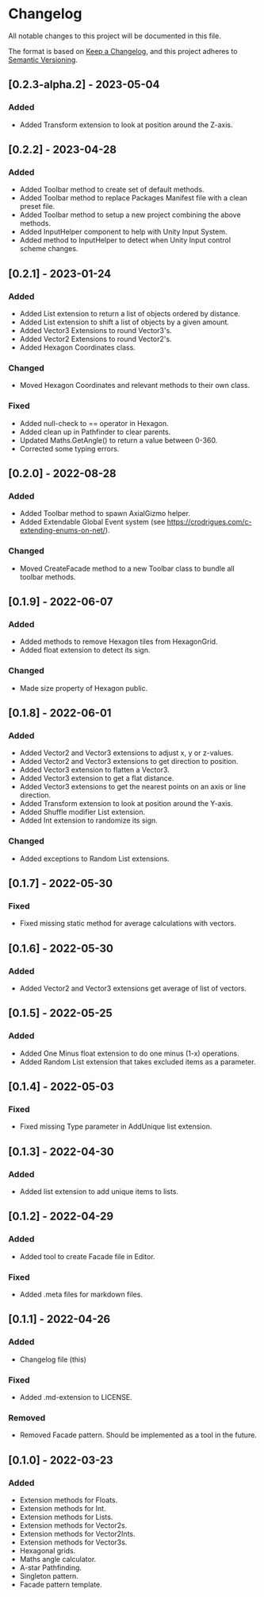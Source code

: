 # Changelog

All notable changes to this project will be documented in this file.

The format is based on [Keep a Changelog](https://keepachangelog.com/en/1.0.0/),
and this project adheres to [Semantic Versioning](https://semver.org/spec/v2.0.0.html).

## [0.2.3-alpha.2] - 2023-05-04

### Added

- Added Transform extension to look at position around the Z-axis.

## [0.2.2] - 2023-04-28

### Added

- Added Toolbar method to create set of default methods.
- Added Toolbar method to replace Packages Manifest file with a clean preset file.
- Added Toolbar method to setup a new project combining the above methods.
- Added InputHelper component to help with Unity Input System.
- Added method to InputHelper to detect when Unity Input control scheme changes.

## [0.2.1] - 2023-01-24

### Added

- Added List extension to return a list of objects ordered by distance.
- Added List extension to shift a list of objects by a given amount.
- Added Vector3 Extensions to round Vector3's.
- Added Vector2 Extensions to round Vector2's.
- Added Hexagon Coordinates class.

### Changed

- Moved Hexagon Coordinates and relevant methods to their own class.

### Fixed

- Added null-check to == operator in Hexagon.
- Added clean up in Pathfinder to clear parents.
- Updated Maths.GetAngle() to return a value between 0-360.
- Corrected some typing errors.

## [0.2.0] - 2022-08-28

### Added

- Added Toolbar method to spawn AxialGizmo helper.
- Added Extendable Global Event system (see https://crodrigues.com/c-extending-enums-on-net/).

### Changed

- Moved CreateFacade method to a new Toolbar class to bundle all toolbar methods.

## [0.1.9] - 2022-06-07

### Added

- Added methods to remove Hexagon tiles from HexagonGrid.
- Added float extension to detect its sign.

### Changed

- Made size property of Hexagon public.

## [0.1.8] - 2022-06-01

### Added

- Added Vector2 and Vector3 extensions to adjust x, y or z-values.
- Added Vector2 and Vector3 extensions to get direction to position.
- Added Vector3 extension to flatten a Vector3.
- Added Vector3 extension to get a flat distance.
- Added Vector3 extensions to get the nearest points on an axis or line direction.
- Added Transform extension to look at position around the Y-axis.
- Added Shuffle modifier List extension.
- Added Int extension to randomize its sign.

### Changed

- Added exceptions to Random List extensions.

## [0.1.7] - 2022-05-30

### Fixed

- Fixed missing static method for average calculations with vectors.

## [0.1.6] - 2022-05-30

### Added

- Added Vector2 and Vector3 extensions get average of list of vectors.

## [0.1.5] - 2022-05-25

### Added

- Added One Minus float extension to do one minus (1-x) operations.
- Added Random List extension that takes excluded items as a parameter.

## [0.1.4] - 2022-05-03

### Fixed

- Fixed missing Type parameter in AddUnique list extension.

## [0.1.3] - 2022-04-30

### Added

- Added list extension to add unique items to lists.

## [0.1.2] - 2022-04-29

### Added

- Added tool to create Facade file in Editor.

### Fixed

- Added .meta files for markdown files.

## [0.1.1] - 2022-04-26

### Added

- Changelog file (this)

### Fixed

- Added .md-extension to LICENSE.

### Removed

- Removed Facade pattern. Should be implemented as a tool in the future.

## [0.1.0] - 2022-03-23

### Added

- Extension methods for Floats.
- Extension methods for Int.
- Extension methods for Lists.
- Extension methods for Vector2s.
- Extension methods for Vector2Ints.
- Extension methods for Vector3s.
- Hexagonal grids.
- Maths angle calculator.
- A-star Pathfinding.
- Singleton pattern.
- Facade pattern template.